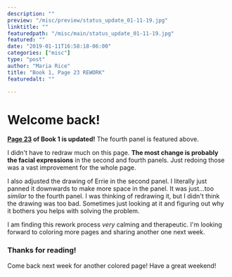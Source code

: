 ```yaml
---
description: ""
preview: "/misc/preview/status_update_01-11-19.jpg"
linktitle: ""
featuredpath: "/misc/main/status_update_01-11-19.jpg"
featured: ""
date: "2019-01-11T16:58:18-06:00"
categories: ["misc"]
type: "post"
author: "Maria Rice"
title: "Book 1, Page 23 REWORK"
featuredalt: ""

---
```


# Welcome back!

**[Page 23](https://mcrice123.github.io/morphic/blog/book-1-page-23/) of Book 1 is updated!** The 
fourth panel is featured above. 

I didn't have to redraw much on this page. **The most change is probably the facial expressions** in 
the second and fourth panels. Just redoing those was a vast improvement for the whole page. 

I also adjusted the drawing of Errie in the second panel. I literally just panned it downwards to make 
more space in the panel. It was just...too _similar_ to the fourth panel. I was thinking of redrawing it, 
but I didn't think the drawing was too bad. Sometimes just looking at it and figuring out why it bothers 
you helps with solving the problem. 

I am finding this rework process _very_ calming and therapeutic. I'm looking forward to coloring more pages 
and sharing another one next week. 

### Thanks for reading!

Come back next week for another colored page! Have a great weekend!

